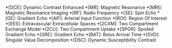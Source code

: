 *[DCE]: Dynamic Contrast Enhanced
*[MR]: Magnetic Resonance
*[MRI]: Magnetic Resonance Imaging
*[RF]: Radio Frequency
*[SE]: Spin Echo
*[GE]: Gradient Echo
*[AIF]: Arterial Input Function
*[ROI]: Region Of Interest
*[EES]: Extravascular Extracellular Spaces
*[2CXM]: Two Compartment Exchange Model
*[2CU]: Two Compartment Uptake
*[SPGR]: Spoiled Gradient Echo
*[GRE]: Gradient Echo
*[BAT]: Bolus Arrival Time
*[SVD]: Singular Value Decomposition
*[DSC]: Dynamic Susceptibility Contrast